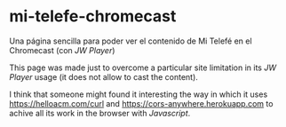 # mi-telefe-chromecast
Una página sencilla para poder ver el contenido de Mi Telefé en el Chromecast (con *JW Player*)

This page was made just to overcome a particular site limitation in its *JW Player* usage (it does not allow to cast the content).

I think that someone might found it interesting the way in which it uses https://helloacm.com/curl and https://cors-anywhere.herokuapp.com to achive all its work in the browser with *Javascript*.
